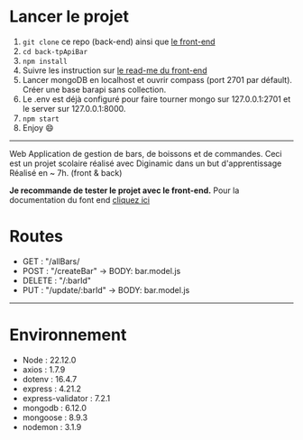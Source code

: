 # Lancer le projet

1. `git clone` ce repo (back-end) ainsi que [le front-end](https://github.com/Ozneeee/front-tp-api-bar.git)
2. `cd back-tpApiBar`
3. `npm install`
4. Suivre les instruction sur [le read-me du front-end](https://github.com/Ozneeee/front-tp-api-bar.git)
5. Lancer mongoDB en localhost et ouvrir compass (port 2701 par défault). Créer une base barapi sans collection.
6. Le .env est déjà configuré pour faire tourner mongo sur 127.0.0.1:2701 et le server sur 127.0.0.1:8000.
7. `npm start`
8. Enjoy 😄

---

Web Application de gestion de bars, de boissons et de commandes.
Ceci est un projet scolaire réalisé avec Diginamic dans un but d'apprentissage
Réalisé en ~ 7h. (front & back)

**Je recommande de tester le projet avec le front-end.** Pour la documentation du font end [cliquez ici](https://github.com/Ozneeee/front-tp-api-bar.git)

# Routes

- GET : "/allBars/
- POST : "/createBar" -> BODY: bar.model.js
- DELETE : "/:barId"
- PUT : "/update/:barId" -> BODY: bar.model.js

---

# Environnement

- Node : 22.12.0
- axios : 1.7.9
- dotenv : 16.4.7
- express : 4.21.2
- express-validator : 7.2.1
- mongodb : 6.12.0
- mongoose : 8.9.3
- nodemon : 3.1.9
